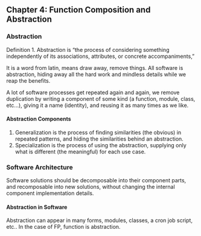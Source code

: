 ## Chapter 4: Function Composition and Abstraction

### Abstraction

Definition 1. Abstraction is “the process of considering something independently of its associations, attributes, or concrete accompaniments,”

It is a word from latin, means draw away, remove things. All software is abstraction, hiding away all the hard work and mindless details while we reap the
benefits.

A lot of software processes get repeated again and again, we remove duplication by writing a component of some kind (a function, module, class,
etc...), giving it a name (identity), and reusing it as many times as we like.

#### Abstraction Components
1. Generalization is the process of finding similarities (the obvious) in repeated patterns, and hiding the similarities behind an abstraction.
2. Specialization is the process of using the abstraction, supplying only what is different (the meaningful) for each use case.

### Software Architecture
Software solutions should be decomposable into their component parts, and recomposable into new solutions, without changing the internal component implementation details.

#### Abstraction in Software
Abstraction can appear in many forms, modules, classes, a cron job script, etc.. In the case of FP, function is abstraction.